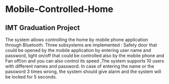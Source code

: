 # Mobile-Controlled-Home
## IMT Graduation Project 
The system allows controlling the home by mobile phone application through Bluetooth. Three subsystems are implemented : 
Safety door that could be opened by the mobile application by entering user name and password, light on/off  that could be controlled also by the mobile phone and Fan off/on and you can also control its speed  ,The system supports 10 users with different names and password.
In case of entering the name or the password 3 times wrong, the system should give alarm and the system will be locked for 5 seconds.
